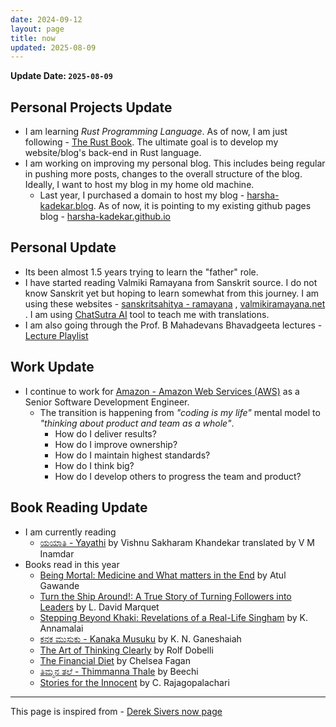 ```yaml
---
date: 2024-09-12
layout: page
title: now
updated: 2025-08-09
---
```


**Update Date: `2025-08-09`**

## Personal Projects Update
- I am learning *Rust Programming Language*. As of now, I am just following - [The Rust Book](https://doc.rust-lang.org/stable/book/). The ultimate goal is to develop my website/blog's back-end in Rust language.
- I am working on improving my personal blog. This includes being regular in pushing more posts, changes to the overall structure of the blog. Ideally, I want to host my blog in my home old machine.
	- Last year, I purchased a domain to host my blog - [harsha-kadekar.blog](https://www.harsha-kadekar.blog). As of now, it is pointing to my existing github pages blog - [harsha-kadekar.github.io](https://harsha-kadekar.github.io) 

## Personal Update
- Its been almost 1.5 years trying to learn the "father" role. 
- I have started reading Valmiki Ramayana from Sanskrit source. I do not know Sanskrit yet but hoping to learn somewhat from this journey. I am using these websites -  [sanskritsahitya - ramayana](https://sanskritsahitya.org/ramayanam) ,  [valmikiramayana.net](https://www.valmikiramayan.net) . I am using [ChatSutra AI](https://chat.two.ai) tool to teach me with translations.
- I am also going through the Prof. B Mahadevans Bhavadgeeta lectures - [Lecture Playlist](https://www.youtube.com/playlist?list=PLWjpkY4mU2RDGv2r6nom5IvVKOYye0RAB)

## Work Update
- I continue to work for [Amazon - Amazon Web Services (AWS)](https://aws.amazon.com) as a Senior Software Development Engineer.
	- The transition is happening from  *"coding is my life"* mental model to *"thinking about product and team as a whole"*. 
		- How do I deliver results?
		- How do I improve ownership?
		- How do I maintain highest standards?
		- How do I think big?
		- How do I develop others to progress the team and product?

## Book Reading Update
- I am currently reading
	- [ಯಯಾತಿ - Yayathi](https://www.goodreads.com/book/show/107624640-yayathi) by Vishnu Sakharam Khandekar translated by V M Inamdar
- Books read in this year
	- [Being Mortal: Medicine and What matters in the End](https://www.goodreads.com/book/show/20696006-being-mortal) by Atul Gawande
	- [Turn the Ship Around!: A True Story of Turning Followers into Leaders](https://www.goodreads.com/book/show/16158601-turn-the-ship-around) by L. David Marquet
	- [Stepping Beyond Khaki: Revelations of a Real-Life Singham](https://www.goodreads.com/book/show/56702162-stepping-beyond-khaki) by K. Annamalai
	- [ಕನಕ ಮುಸುಕು - Kanaka Musuku](https://www.goodreads.com/book/show/15817884-kanaka-musuku) by K. N. Ganeshaiah
	- [The Art of Thinking Clearly](https://www.goodreads.com/book/show/16248196-the-art-of-thinking-clearly) by Rolf Dobelli
	- [The Financial Diet](https://www.goodreads.com/book/show/32927009-the-financial-diet) by Chelsea Fagan
	- [ತಿಮ್ಮನ ತಲೆ - Thimmanna Thale](https://www.goodreads.com/book/show/161187659-thimmana-thale) by Beechi
	- [Stories for the Innocent](https://www.goodreads.com/book/show/40231930-stories-for-the-innocent) by C. Rajagopalachari




---

This page is inspired from - [Derek Sivers now page](https://sive.rs/now2)
